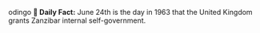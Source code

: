 odingo
**<b>📌 Daily Fact:</b>** June 24th is the day in 1963 that the United Kingdom grants Zanzibar internal self-government.
